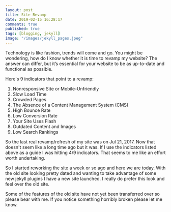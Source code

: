 ```yaml
---
layout: post
title: Site Revamp
date: 2019-02-15 16:28:17
comments: true
published: true
tags: [blogging, jekyll]
image: "/images/jekyll_pages.jpeg"
---
```


Technology is like fashion, trends will come and go. You might be wondering, how
do I know whether it is time to revamp my website? The answer can differ, but
it’s essential for your website to be as up-to-date and functional as possible.

Here's 9 indicators that point to a revamp:

1. Nonresponsive Site or Mobile-Unfriendly
2. Slow Load Time
3. Crowded Pages
4. The Absence of a Content Management System (CMS)
5. High Bounce Rate
6. Low Conversion Rate
7. Your Site Uses Flash
8. Outdated Content and Images
9. Low Search Rankings

So the last real revamp/refresh of my site was on Jul 21, 2017. Now that doesn't
seem like a long time ago but it was. If I use the indicators listed above as a
guide I was hitting 4/9 indicators. That seems to me like an effort worth
undertaking.

So I started reworking the site a week or so ago and here we are today. With the
old site looking pretty dated and wanting to take advantage of some new jekyll
plugins I have a new site launched. I really do prefer this look and feel over
the old site.

Some of the features of the old site have not yet been transferred over so
please bear with me. If you notice something horribly broken please let me know.
